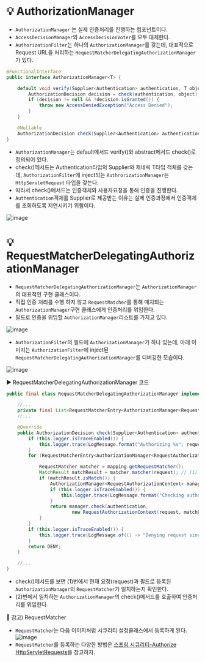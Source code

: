 # 💡 AuthorizationManager
- `AuthorizationManager` 는 실제 인증처리를 진행하는 컴포넌트이다.
- `AccessDecisionManager`와 `AccessDecisionVoter`를 모두 대체한다.
- `AuthorizationFilter`는 하나의 `AuthorizationManager`를 갖는데, 대표적으로 Request URL을 처리하는 `RequestMatcherDelegatingAuthorizationManager`가 있다.

```java
@FunctionalInterface
public interface AuthorizationManager<T> {

    default void verify(Supplier<Authentication> authentication, T object) {
        AuthorizationDecision decision = check(authentication, object);
        if (decision != null && !decision.isGranted()) {
            throw new AccessDeniedException("Access Denied");
        }
    }

    @Nullable
    AuthorizationDecision check(Supplier<Authentication> authentication, T object);
}
```
- `AuthorizationManager`는 default메서드 verify()와 abstract메서드 check()로 정의되어 있다.
- check()메서드는 Authentication타입의 Supplier와 제네릭 T타입 객체를 갖는데, `AuthorizationFilter`에 inject되는 `AuthrorizationManager`는 `HttpServletRequest` 타입을 갖는다.
- 따라서 check()메서드는 인증객체와 사용자요청을 통해 인증을 진행한다.
- `Authentication`객체를 Supplier로 제공받는 이유는 실제 인증과정에서 인증객체를 조회하도록 지연시키기 위함이다.

![image](https://github.com/shin-je-woo/TIL/assets/39439576/f8634dd5-69d1-420d-b9b5-1c2c6b361d17)

# 💡 RequestMatcherDelegatingAuthorizationManager
- `RequestMatcherDelegatingAuthorizationManager`는 `AuthorizationManager`의 대표적인 구현 클래스이다.
- 직접 인증 처리를 수행 하지 않고 `RequestMatcher`를 통해 매치되는 `AuthorizationManager`구현 클래스에게 인증처리를 위임한다.
- 필드로 인증을 위임할 `AuthorizationManager`리스트를 가지고 있다.
  
![image](https://github.com/shin-je-woo/TIL/assets/39439576/2db367c7-a1ff-44ad-ba87-af47eb8dabc0)

- `AuthorizationFilter`의 필드에 `AuthorizationManager`가 하나 있는데, 아래 이미지는 `AuthorizationFilter`에 inject된 `RequestMatcherDelegatingAuthorizationManager`를 디버깅한 모습이다.

![image](https://github.com/shin-je-woo/TIL/assets/39439576/d7e5bdad-2ffb-4633-a10d-90e73a10be41)

▶️ RequestMatcherDelegatingAuthorizationManager 코드
```java
public final class RequestMatcherDelegatingAuthorizationManager implements AuthorizationManager<HttpServletRequest> {

    //...
    private final List<RequestMatcherEntry<AuthorizationManager<RequestAuthorizationContext>>> mappings;
    //...

    @Override
    public AuthorizationDecision check(Supplier<Authentication> authentication, HttpServletRequest request) {
        if (this.logger.isTraceEnabled()) {
            this.logger.trace(LogMessage.format("Authorizing %s", request));
        }
        for (RequestMatcherEntry<AuthorizationManager<RequestAuthorizationContext>> mapping : this.mappings) {

            RequestMatcher matcher = mapping.getRequestMatcher();
            MatchResult matchResult = matcher.matcher(request); // (1)
            if (matchResult.isMatch()) {
                AuthorizationManager<RequestAuthorizationContext> manager = mapping.getEntry();
                if (this.logger.isTraceEnabled()) {
                    this.logger.trace(LogMessage.format("Checking authorization on %s using %s", request, manager));
                }
                return manager.check(authentication,
                        new RequestAuthorizationContext(request, matchResult.getVariables())); // (2)
            }
        }
        if (this.logger.isTraceEnabled()) {
            this.logger.trace(LogMessage.of(() -> "Denying request since did not find matching RequestMatcher"));
        }
        return DENY;
    }

    //...
}
```
- check()메서드를 보면 (1)번에서 현재 요청(request)과 필드로 등록된 `AuthorizationManager`의 `RequestMatcher`가 일치하는지 확인한다.
- (2)번에서 일치하는 `AuthorizationManager`의 check()메서드를 호출하여 인증처리를 위임한다.

📌 참고) RequestMatcher
- `RequestMatcher`는 다음 이미지처럼 시큐리티 설정클래스에서 등록하게 된다.
![image](https://github.com/shin-je-woo/TIL/assets/39439576/123449ec-76ad-4290-b113-4603b9afd8ec)
- `RequestMatcher`를 등록하는 다양한 방법은 [스프링 시큐리티-Authorize HttpServletRequests](https://docs.spring.io/spring-security/reference/servlet/authorization/authorize-http-requests.html)를 참고하자.
